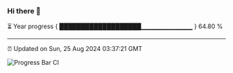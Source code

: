### Hi there 👋

⏳ Year progress { ███████████████████▁▁▁▁▁▁▁▁▁▁▁ } 64.80 %

---

⏰ Updated on Sun, 25 Aug 2024 03:37:21 GMT

![Progress Bar CI](https://github.com/IshwaranRudhara/GIT-ACTION/workflows/Progress%20Bar%20CI/badge.svg)
